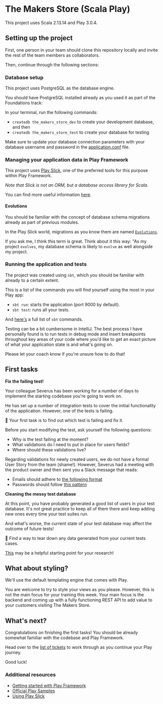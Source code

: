 # The Makers Store (Scala Play)

This project uses Scala 2.13.14 and Play 3.0.4.

## Setting up the project

First, one person in your team should clone this repository locally and invite
the rest of the team members as collaborators.

Then, continue through the following sections:

### Database setup

This project uses PostgreSQL as the database engine.

You should have PostgreSQL installed already as you used it as part of the
Foundations track:

In your terminal, run the following commands:
- `createdb the_makers_store_dev` to create your development database, and then
- `createdb the_makers_store_test` to create your database for testing

Make sure to update your database connection parameters with your database
username and password in the [application.conf](./conf/application.conf) file.


### Managing your application data in Play Framework

This project uses [Play Slick](https://scala-slick.org/), one of the preferred
tools for this purpose within Play Framework.

_Note that Slick is not an ORM, but a database access library for Scala._

You can find more useful information
[here](https://scala-slick.org/doc/3.0.0/orm-to-slick).


#### Evolutions

You should be familiar with the concept of database schema migrations already as
part of previous modules.

In the Play Slick world, migrations as you know them are named
[`Evolutions`](https://www.playframework.com/documentation/3.0.x/Evolutions).

If you ask me, I think this term is great. Think about it this way: "As my
project `evolves`, my database schema is likely to `evolve` as well alongside my
project.


### Running the application and tests

The project was created using `sbt`, which you should be familiar with already
to a certain extent.

This is a list of the commands you will find yourself using the most in your
Play app:
- `sbt run`: starts the application (port 9000 by default).
- `sbt test`: runs all your tests.

And [here's](https://www.scala-sbt.org/1.x/docs/Running.html#Common+commands) a
full list of `sbt` commands.

<!-- OMITTED -->

Testing can be a bit cumbersome in IntelliJ. The best process I have personally
found is to run tests in debug mode and insert breakpoints throughout key areas
of your code where you'd like to get an exact picture of what your application
state is and what's going on.

Please let your coach know if you're unsure how to do that!


## First tasks

**Fix the failing test!**

Your colleague Severus has been working for a number of days to implement the
starting codebase you're going to work on.

He has set up a number of integration tests to cover the initial functionality
of the application. However, one of the tests is failing.

:dart: Your first task is to find out which test is failing and fix it.

Before you start modifying the test, ask yourself the following questions:
- Why is the test failing at the moment?
- What validations do I need to put in place for users fields?
- Where should these validations live?


<!-- OMITTED -->


Regarding validations for newly created users, we do not have a formal User Story from the team (shame!). However, Severus had a meeting with the product owner and then sent you a Slack message that reads:
- Emails should adhere to [the following format](https://developer.mozilla.org/en-US/docs/Web/HTML/Element/input/email)
- Passwords should follow [this pattern](https://developer.mozilla.org/en-US/docs/Web/HTML/Element/input/password)




**Cleaning the messy test database**

At this point, you have probably generated a good list of users in your test
database. It's not great practice to keep all of them there and keep adding new
ones every time your test suites run.

And what's worse, the current state of your test database may affect the outcome
of future tests!

:dart: Find a way to tear down any data generated from your current tests cases.

[This](https://www.scalatest.org/scaladoc/3.0.6/org/scalatest/BeforeAndAfterEach.html)
may be a helpful starting point for your research!


<!-- OMITTED -->


## What about styling?

We'll use the default templating engine that comes with Play.

You are welcome to try to style your views as you please. However, this is not
the main focus for your training this week. Your main focus is the backend and
coming up with a fully functioning REST API to add value to your customers
visiting The Makers Store.

## What's next?

Congratulations on finishing the first tasks! You should be already somewhat
familiar with the codebase and Play Framework.

Head over to the [list of tickets](./TICKETS.md) to work through as you continue
your Play journey.

Good luck!


### Additional resources
- [Getting started with Play Framework](https://www.playframework.com/getting-started)
- [Official Play Samples](https://github.com/playframework/play-samples)
- [Using Play Slick](https://www.playframework.com/documentation/3.0.x/PlaySlick)
